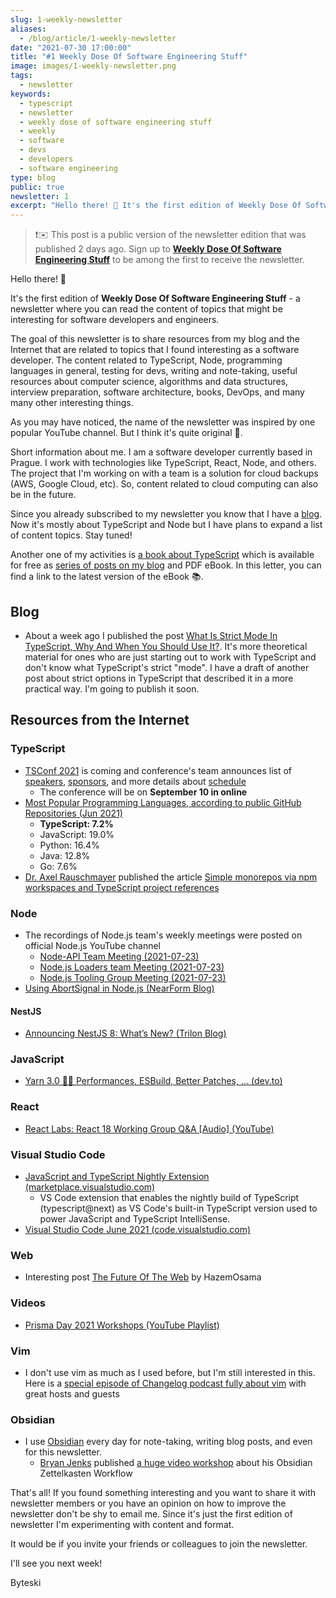 ```yaml
---
slug: 1-weekly-newsletter
aliases:
  - /blog/article/1-weekly-newsletter
date: "2021-07-30 17:00:00"
title: "#1 Weekly Dose Of Software Engineering Stuff"
image: images/1-weekly-newsletter.png
tags:
  - newsletter
keywords:
  - typescript
  - newsletter
  - weekly dose of software engineering stuff
  - weekly
  - software
  - devs
  - developers
  - software engineering
type: blog
public: true
newsletter: 1
excerpt: "Hello there! 👋 It's the first edition of Weekly Dose Of Software Engineering Stuff - a newsletter where you can read the content of topics that might be interesting for software developers and engineers."
---
```



 > 
 > ❗️✉️ This post is a public version of the newsletter edition that was published 2 days ago. Sign up to [**Weekly Dose Of Software Engineering Stuff**](https://byte.ski/newsletter) to be among the first to receive the newsletter.

Hello there! 👋

It's the first edition of **Weekly Dose Of Software Engineering Stuff** - a newsletter where you can read the content of topics that might be interesting for software developers and engineers.

The goal of this newsletter is to share resources from my blog and the Internet that are related to topics that I found interesting as a software developer. The content related to TypeScript, Node, programming languages in general, testing for devs, writing and note-taking, useful resources about computer science, algorithms and data structures, interview preparation, software architecture, books, DevOps, and many many other interesting things.

As you may have noticed, the name of the newsletter was inspired by one popular YouTube channel. But I think it's quite original 🙂.

Short information about me. I am a software developer currently based in Prague. I work with technologies like TypeScript, React, Node, and others. The project that I'm working on with a team is a solution for cloud backups (AWS, Google Cloud, etc). So, content related to cloud computing can also be in the future.

Since you already subscribed to my newsletter you know that I have a [blog](https://byte.ski). Now it's mostly about TypeScript and Node but I have plans to expand a list of content topics. Stay tuned!

Another one of my activities is [a book about TypeScript](https://byte.ski/typescript-book) which is available for free as [series of posts on my blog](https://byte.ski/tags/typescriptbook) and PDF eBook. In this letter, you can find a link to the latest version of the eBook 📚.

## Blog

* About a week ago I published the post [What Is Strict Mode In TypeScript, Why And When You Should Use It?](https://byte.ski/blog/article/what-is-strict-mode-in-typescript-and-why-and-when-you-should-use-it). It's more theoretical material for ones who are just starting out to work with TypeScript and don't know what TypeScript's strict "mode". I have a draft of another post about strict options in TypeScript that described it in a more practical way. I'm going to publish it soon.

## Resources from the Internet

### TypeScript

* [TSConf 2021](https://tsconf.io) is coming and conference's team announces list of [speakers](https://tsconf.io/speakers), [sponsors](https://tsconf.io/sponsors), and more details about [schedule](https://tsconf.io/schedule)
  * The conference will be on **September 10 in online**
* [Most Popular Programming Languages, according to public GitHub Repositories (Jun 2021)](https://www.reddit.com/r/dataisbeautiful/comments/om66b5/oc_most_popular_programming_languages_according/)
  * **TypeScript: 7.2%**
  * JavaScript: 19.0%
  * Python: 16.4%
  * Java: 12.8%
  * Go: 7.6%
* [Dr. Axel Rauschmayer](https://twitter.com/rauschma) published the article [Simple monorepos via npm workspaces and TypeScript project references](https://2ality.com/2021/07/simple-monorepos.html)

### Node

* The recordings of Node.js team's weekly meetings were posted on official Node.js YouTube channel
  * [Node-API Team Meeting (2021-07-23)](https://www.youtube.com/watch?v=4ngcDx346II)
  * [Node.js Loaders team Meeting (2021-07-23)](https://www.youtube.com/watch?v=YOTlQHjtff0)
  * [Node.js Tooling Group Meeting (2021-07-23)](https://www.youtube.com/watch?v=jhi79fPZINY)
* [Using AbortSignal in Node.js (NearForm Blog)](https://www.nearform.com/blog/using-abortsignal-in-node-js/?utm_source=ESnextNews.com&utm_medium=Weekly+Newsletter&utm_campaign=2021-07-27)

#### NestJS

* [Announcing NestJS 8: What’s New? (Trilon Blog)](https://trilon.io/blog/announcing-nestjs-8-whats-new)

### JavaScript

* [Yarn 3.0 🚀🤖 Performances, ESBuild, Better Patches, ... (dev.to)](https://dev.to/arcanis/yarn-3-0-performances-esbuild-better-patches-e07)

### React

* [React Labs: React 18 Working Group Q&A \[Audio\] (YouTube)](https://www.youtube.com/watch?v=F4YjkMqTgao)

### Visual Studio Code

* [JavaScript and TypeScript Nightly Extension (marketplace.visualstudio.com)](https://marketplace.visualstudio.com/items?itemName=ms-vscode.vscode-typescript-next)
  * VS Code extension that enables the nightly build of TypeScript (typescript@next) as VS Code's built-in TypeScript version used to power JavaScript and TypeScript IntelliSense.
* [Visual Studio Code June 2021 (code.visualstudio.com)](https://code.visualstudio.com/updates/v1_58)

### Web

* Interesting post [The Future Of The Web](https://www.hazem.cool/blog/the-future-of-the-web) by HazemOsama

### Videos

* [Prisma Day 2021 Workshops (YouTube Playlist)](https://www.youtube.com/playlist?list=PLn2e1F9Rfr6kDUi_QRRUBurbPKU0Qr_to)

### Vim

* I don't use vim as much as I used before, but I'm still interested in this. Here is a [special episode of Changelog podcast fully about vim](https://changelog.com/podcast/450) with great hosts and guests

### Obsidian

* I use [Obsidian](https://byte.ski/notes/Obsidian) every day for note-taking, writing blog posts, and even for this newsletter.
  * [Bryan Jenks](https://twitter.com/tallguyjenks) published [a huge video workshop](https://www.youtube.com/watch?app=desktop&v=wB89lJs5A3s&t=4612s) about his Obsidian Zettelkasten Workflow

That's all! If you found something interesting and you want to share it with newsletter members or you have an opinion on how to improve the newsletter don't be shy to email me. Since it's just the first edition of newsletter I'm experimenting with content and format.

It would be if you invite your friends or colleagues to join the newsletter.

I'll see you next week!

Byteski
